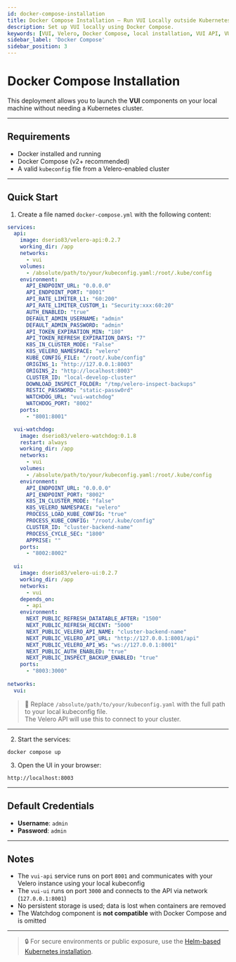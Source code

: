 ```yaml
---
id: docker-compose-installation
title: Docker Compose Installation – Run VUI Locally outside Kubernetes
description: Set up VUI locally using Docker Compose.
keywords: [VUI, Velero, Docker Compose, local installation, VUI API, VUI UI, Kubernetes alternative, VUI testing]
sidebar_label: 'Docker Compose'
sidebar_position: 3
---
```


# Docker Compose Installation

This deployment allows you to launch the **VUI** components on your local machine without needing a Kubernetes cluster.  

---

## Requirements

- Docker installed and running
- Docker Compose (v2+ recommended)
- A valid `kubeconfig` file from a Velero-enabled cluster

---

## Quick Start

1. Create a file named `docker-compose.yml` with the following content:

```yaml
services:
  api:
    image: dserio83/velero-api:0.2.7
    working_dir: /app
    networks:
      - vui
    volumes:
      - /absolute/path/to/your/kubeconfig.yaml:/root/.kube/config
    environment:
      API_ENDPOINT_URL: "0.0.0.0"
      API_ENDPOINT_PORT: "8001"
      API_RATE_LIMITER_L1: "60:200"
      API_RATE_LIMITER_CUSTOM_1: "Security:xxx:60:20"
      AUTH_ENABLED: "true"
      DEFAULT_ADMIN_USERNAME: "admin"
      DEFAULT_ADMIN_PASSWORD: "admin"
      API_TOKEN_EXPIRATION_MIN: "180"
      API_TOKEN_REFRESH_EXPIRATION_DAYS: "7"
      K8S_IN_CLUSTER_MODE: "False"
      K8S_VELERO_NAMESPACE: "velero"
      KUBE_CONFIG_FILE: "/root/.kube/config"
      ORIGINS_1: "http://127.0.0.1:8003"
      ORIGINS_2: "http://localhost:8003"
      CLUSTER_ID: "local-develop-cluster"
      DOWNLOAD_INSPECT_FOLDER: "/tmp/velero-inspect-backups"
      RESTIC_PASSWORD: "static-passw0rd"
      WATCHDOG_URL: "vui-watchdog"
      WATCHDOG_PORT: "8002"
    ports:
      - "8001:8001"

  vui-watchdog:
    image: dserio83/velero-watchdog:0.1.8
    restart: always
    working_dir: /app
    networks:
      - vui
    volumes:
      - /absolute/path/to/your/kubeconfig.yaml:/root/.kube/config
    environment:
      API_ENDPOINT_URL: "0.0.0.0"
      API_ENDPOINT_PORT: "8002"
      K8S_IN_CLUSTER_MODE: "false"
      K8S_VELERO_NAMESPACE: "velero"
      PROCESS_LOAD_KUBE_CONFIG: "true"
      PROCESS_KUBE_CONFIG: "/root/.kube/config"
      CLUSTER_ID: "cluster-backend-name"
      PROCESS_CYCLE_SEC: "1800"
      APPRISE: ""
    ports:
      - "8002:8002"
      
  ui:
    image: dserio83/velero-ui:0.2.7
    working_dir: /app
    networks:
      - vui
    depends_on:
      - api
    environment:
      NEXT_PUBLIC_REFRESH_DATATABLE_AFTER: "1500"
      NEXT_PUBLIC_REFRESH_RECENT: "5000"
      NEXT_PUBLIC_VELERO_API_NAME: "cluster-backend-name"
      NEXT_PUBLIC_VELERO_API_URL: "http://127.0.0.1:8001/api"
      NEXT_PUBLIC_VELERO_API_WS: "ws://127.0.0.1:8001"
      NEXT_PUBLIC_AUTH_ENABLED: "true"
      NEXT_PUBLIC_INSPECT_BACKUP_ENABLED: "true"
    ports:
      - "8003:3000"
      
networks:
  vui:
```

> 📝 Replace `/absolute/path/to/your/kubeconfig.yaml` with the full path to your local kubeconfig file.  
> The Velero API will use this to connect to your cluster.

---

2. Start the services:

```shell
docker compose up
```

3. Open the UI in your browser:

```shell
http://localhost:8003
```

---

## Default Credentials

- **Username**: `admin`  
- **Password**: `admin`

---

## Notes

- The `vui-api` service runs on port `8001` and communicates with your Velero instance using your local kubeconfig
- The `vui-ui` runs on port `3000` and connects to the API via network (`127.0.0.1:8001`)
- No persistent storage is used; data is lost when containers are removed
- The Watchdog component is **not compatible** with Docker Compose and is omitted

---

> 🔒 For secure environments or public exposure, use the [Helm-based Kubernetes installation](/docs/getting-started/installation/helm-installation).
